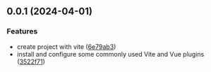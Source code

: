 

## 0.0.1 (2024-04-01)


### Features

* create project with vite ([6e79ab3](https://github.com/lin-yen/sample/commit/6e79ab375305acdd128de11233a4bbdc855f897c))
* install and configure some commonly used Vite and Vue plugins ([3522f71](https://github.com/lin-yen/sample/commit/3522f71805a417d76868aa8d539f9542fd754278))
